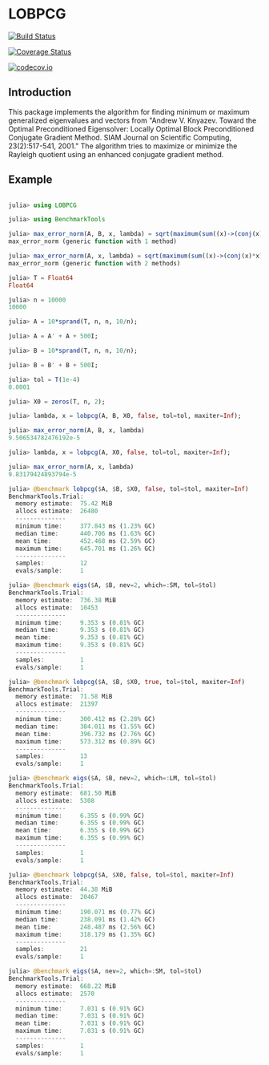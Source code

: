 # LOBPCG

[![Build Status](https://travis-ci.org/mohamed82008/LOBPCG.jl.svg?branch=master)](https://travis-ci.org/mohamed82008/LOBPCG.jl)

[![Coverage Status](https://coveralls.io/repos/mohamed82008/LOBPCG.jl/badge.svg?branch=master&service=github)](https://coveralls.io/github/mohamed82008/LOBPCG.jl?branch=master)

[![codecov.io](http://codecov.io/github/mohamed82008/LOBPCG.jl/coverage.svg?branch=master)](http://codecov.io/github/mohamed82008/LOBPCG.jl?branch=master)

## Introduction

This package implements the algorithm for finding minimum or maximum generalized eigenvalues and vectors from "Andrew V. Knyazev. Toward the Optimal Preconditioned Eigensolver: Locally Optimal Block Preconditioned Conjugate
Gradient Method. SIAM Journal on Scientific Computing, 23(2):517-541, 2001." The algorithm tries to maximize or minimize the Rayleigh quotient using an enhanced conjugate gradient method.

## Example

```julia

julia> using LOBPCG

julia> using BenchmarkTools

julia> max_error_norm(A, B, x, lambda) = sqrt(maximum(sum((x)->(conj(x)*x), A*x-B*x*diagm(lambda), 1)))
max_error_norm (generic function with 1 method)

julia> max_error_norm(A, x, lambda) = sqrt(maximum(sum((x)->(conj(x)*x), A*x-x*diagm(lambda), 1)))
max_error_norm (generic function with 2 methods)

julia> T = Float64
Float64

julia> n = 10000
10000

julia> A = 10*sprand(T, n, n, 10/n);

julia> A = A' + A + 500I;

julia> B = 10*sprand(T, n, n, 10/n);

julia> B = B' + B + 500I;

julia> tol = T(1e-4)
0.0001

julia> X0 = zeros(T, n, 2);

julia> lambda, x = lobpcg(A, B, X0, false, tol=tol, maxiter=Inf);

julia> max_error_norm(A, B, x, lambda)
9.506534782476192e-5

julia> lambda, x = lobpcg(A, X0, false, tol=tol, maxiter=Inf);

julia> max_error_norm(A, x, lambda)
9.83179424893794e-5

julia> @benchmark lobpcg($A, $B, $X0, false, tol=$tol, maxiter=Inf)
BenchmarkTools.Trial:
  memory estimate:  75.42 MiB
  allocs estimate:  26480
  --------------
  minimum time:     377.843 ms (1.23% GC)
  median time:      440.706 ms (1.63% GC)
  mean time:        452.468 ms (2.59% GC)
  maximum time:     645.701 ms (1.26% GC)
  --------------
  samples:          12
  evals/sample:     1

julia> @benchmark eigs($A, $B, nev=2, which=:SM, tol=$tol)
BenchmarkTools.Trial:
  memory estimate:  736.38 MiB
  allocs estimate:  10453
  --------------
  minimum time:     9.353 s (0.81% GC)
  median time:      9.353 s (0.81% GC)
  mean time:        9.353 s (0.81% GC)
  maximum time:     9.353 s (0.81% GC)
  --------------
  samples:          1
  evals/sample:     1

julia> @benchmark lobpcg($A, $B, $X0, true, tol=$tol, maxiter=Inf)
BenchmarkTools.Trial:
  memory estimate:  71.58 MiB
  allocs estimate:  21397
  --------------
  minimum time:     300.412 ms (2.28% GC)
  median time:      384.011 ms (1.55% GC)
  mean time:        396.732 ms (2.76% GC)
  maximum time:     573.312 ms (0.89% GC)
  --------------
  samples:          13
  evals/sample:     1

julia> @benchmark eigs($A, $B, nev=2, which=:LM, tol=$tol)
BenchmarkTools.Trial:
  memory estimate:  681.50 MiB
  allocs estimate:  5308
  --------------
  minimum time:     6.355 s (0.99% GC)
  median time:      6.355 s (0.99% GC)
  mean time:        6.355 s (0.99% GC)
  maximum time:     6.355 s (0.99% GC)
  --------------
  samples:          1
  evals/sample:     1

julia> @benchmark lobpcg($A, $X0, false, tol=$tol, maxiter=Inf)
BenchmarkTools.Trial:
  memory estimate:  44.38 MiB
  allocs estimate:  20467
  --------------
  minimum time:     190.071 ms (0.77% GC)
  median time:      238.091 ms (1.42% GC)
  mean time:        248.487 ms (2.56% GC)
  maximum time:     318.179 ms (1.35% GC)
  --------------
  samples:          21
  evals/sample:     1

julia> @benchmark eigs($A, nev=2, which=:SM, tol=$tol)
BenchmarkTools.Trial:
  memory estimate:  668.22 MiB
  allocs estimate:  2570
  --------------
  minimum time:     7.031 s (0.91% GC)
  median time:      7.031 s (0.91% GC)
  mean time:        7.031 s (0.91% GC)
  maximum time:     7.031 s (0.91% GC)
  --------------
  samples:          1
  evals/sample:     1

```
